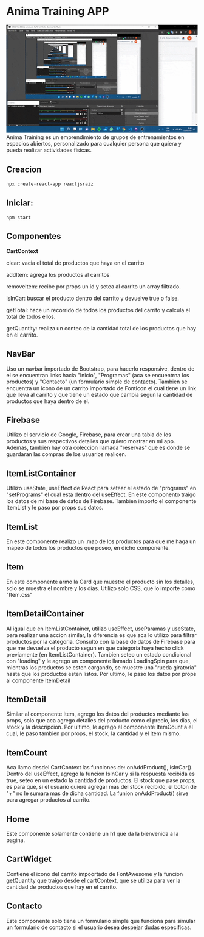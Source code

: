 # Anima Training APP

![AnimaAPP](./src/gif/AnimaAPPok.gif)
Anima Training es un emprendimiento de grupos de entrenamientos en espacios abiertos, personalizado para cualquier persona que quiera y pueda realizar actividades fisicas.


## Creacion
    npx create-react-app reactjsraiz
## Iniciar:
    npm start


## **Componentes**

**CartContext**

clear: vacia el total de productos que haya en el carrito

addItem: agrega los productos al carritos

removeItem: recibe por props un id y setea al carrito un array filtrado.

isInCar: buscar el producto dentro del carrito y devuelve true o false.

getTotal: hace un recorrido de todos los productos del carrito y calcula el total de todos ellos.

getQuantity: realiza un conteo de la cantidad total de los productos que hay en el carrito.

## NavBar

Uso un navbar importado de Bootstrap, para hacerlo responsive, dentro de el se encuentran links hacia "Inicio", "Programas" (aca se encuentrna los productos) y "Contacto" (un formulario simple de contacto). Tambien se encuentra un icono de un carrito importado de FontIcon el cual tiene un link que lleva al carrito y que tiene un estado que cambia segun la cantidad de productos que haya dentro de el.

## Firebase

Utilizo el servicio de Google, Firebase, para crear una tabla de los productos y sus respectivos detalles que quiero mostrar en mi app. Ademas, tambien hay otra coleccion llamada "reservas" que es donde se guardaran las compras de los usuarios realicen. 

## ItemListContainer

Utilizo useState, useEffect de React para setear el estado de "programs" en "setPrograms" el cual esta dentro del useEffect.
En este componento traigo los datos de mi base de datos de Firebase. 
Tambien importo el componente ItemList y le paso por props sus datos.

## ItemList

En este componente realizo un .map de los productos para que me haga un mapeo de todos los productos que poseo, en dicho componente.

## Item

En este componente armo la Card que muestre el producto sin los detalles, solo se muestra el nombre y los dias. Utilizo solo CSS, que lo importe como "Item.css"


## ItemDetailContainer

Al igual que en ItemListContainer, utilizo useEffect, useParamas y useState, para realizar una accion similar, la diferencia es que aca lo utilizo para filtrar productos por la categoria. Consulto con la base de datos de Firebase para que me devuelva el producto segun en que categoria haya hecho click previamente (en ItemListContainer). Tambien seteo un estado condicional con "loading" y le agrego un componente llamado LoadingSpin para que, mientras los productos se esten cargando, se muestre una "rueda giratoria" hasta que los productos esten listos. Por ultimo, le paso los datos por props al componente ItemDetail

## ItemDetail

Similar al componente Item, agrego los datos del productos mediante las props, solo que aca agrego detalles del producto como el precio, los dias, el stock y la descripcion. Por ultimo, le agrego el componente ItemCount a el cual, le paso tambien por props, el stock, la cantidad y el item mismo.

## ItemCount

Aca llamo desdel CartContext las funciones de: onAddProduct(), isInCar().
Dentro del useEffect, agrego la funcion IsInCar y si la respuesta recibida es true, seteo en un estado la cantidad de productos. 
El stock que pase props, es para que, si el usuario quiere agregar mas del stock recibido, el boton de "+" no le sumara mas de dicha cantidad.
La funion onAddProduct() sirve para agregar productos al carrito.

## Home

Este componente solamente contiene un h1 que da la bienvenida a la pagina.

## CartWidget

Contiene el icono del carrito impoortado de FontAwesome y la funcion getQuantity que traigo desde el cartContext, que se utiliza para ver la cantidad de productos que hay en el carrito.

## Contacto

Este componente solo tiene un formulario simple que funciona para simular un formulario de contacto si el usuario desea despejar dudas especificas.












